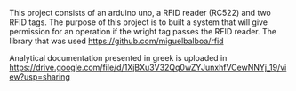 This project consists of an arduino uno, a RFID reader (RC522) and two RFID tags. 
The purpose of this project is to built a system that will give permission for an operation if the wright tag passes the RFID reader. 
The library that was used https://github.com/miguelbalboa/rfid

Analytical documentation presented in greek is uploaded in https://drive.google.com/file/d/1XjBXu3V32Qq0wZYJunxhfVCewNNYj_19/view?usp=sharing

